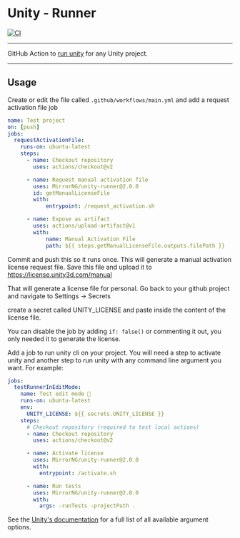 # Unity - Runner
[![CI](https://github.com/MirrorNG/unity-runner/workflows/CI/badge.svg)](https://github.com/MirrorNG/unity-runner/actions?query=workflow%3ACI)

---

GitHub Action to 
[run unity](https://github.com/marketplace/actions/unity-runner) 
for any Unity project. 

---

## Usage

Create or edit the file called `.github/workflows/main.yml` and add a request activation file job

```yaml
name: Test project
on: [push]
jobs:
  requestActivationFile:
    runs-on: ubuntu-latest
    steps:
      - name: Checkout repository
        uses: actions/checkout@v2

      - name: Request manual activation file
        uses: MirrorNG/unity-runner@2.0.0
        id: getManualLicenseFile
        with:
            entrypoint: /request_activation.sh

      - name: Expose as artifact
        uses: actions/upload-artifact@v1
        with:
            name: Manual Activation File
            path: ${{ steps.getManualLicenseFile.outputs.filePath }}
```

Commit and push this so it runs once. This will generate a manual activation license request file.  Save this file and upload it to https://license.unity3d.com/manual

That will generate a license file for personal.  Go back to your github project and navigate to Settings -> Secrets

create a secret called UNITY_LICENSE and paste inside the content of the license file.

You can disable the job by adding `if: false()` or commenting it out, you only needed it to generate the license.

Add a job to run unity cli on your project.  You will need a step to activate unity and another step to run unity with any command line argument you want.  For example:

```yaml
jobs:
  testRunnerInEditMode:
    name: Test edit mode 📝
    runs-on: ubuntu-latest
    env:
      UNITY_LICENSE: ${{ secrets.UNITY_LICENSE }}   
    steps:
      # Checkout repository (required to test local actions)
      - name: Checkout repository
        uses: actions/checkout@v2

      - name: Activate license
        uses: MirrorNG/unity-runner@2.0.0
        with:
          entrypoint: /activate.sh

      - name: Run tests
        uses: MirrorNG/unity-runner@2.0.0
        with:
          args: -runTests -projectPath .
```

See the [Unity's documentation](https://docs.unity3d.com/Manual/CommandLineArguments.html) for a full list of all available argument options.
